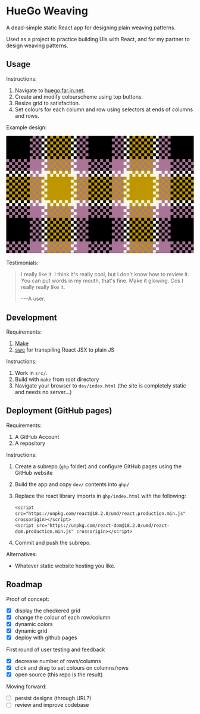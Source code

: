 HueGo Weaving
=============

A dead-simple static React app for designing plain weaving patterns.

Used as a project to practice building UIs with React, and for my partner to
design weaving patterns.

Usage
-----

Instructions:

1. Navigate to [huego.far.in.net](http://huego.far.in.net).
2. Create and modify colourscheme using top buttons.
3. Resize grid to satisfaction.
4. Set colours for each column and row using selectors at ends of columns and
   rows.

Example design:

![Example design](demo.png)

Testimonials:

> I really like it. I think it's really cool, but I don't know how to review
> it. You can put words in my mouth, that's fine. Make it glowing. Cos I
> really really like it.
> 
> ---A user.

Development
-----------

Requirements:

1. [Make](https://www.gnu.org/software/make/)
2. [swc](swc.rs) for transpiling React JSX to plain JS

Instructions:

1. Work in `src/`.
2. Build with `make` from root directory
3. Navigate your browser to `dev/index.html`
   (the site is completely static and needs no server...)

Deployment (GitHub pages)
----------

Requirements:

1. A GitHub Account
2. A repository 

Instructions:

1. Create a subrepo (`ghp` folder) and configure GitHub pages using the
   GitHub website
2. Build the app and copy `dev/` contents into `ghp/`
3. Replace the react library imports in `ghp/index.html` with the following:

   ```
   <script src="https://unpkg.com/react@18.2.0/umd/react.production.min.js" crossorigin></script>
   <script src="https://unpkg.com/react-dom@18.2.0/umd/react-dom.production.min.js" crossorigin></script>
   ```

3. Commit and push the subrepo.

Alternatives:

* Whatever static website hosting you like.

Roadmap
-------

Proof of concept:

* [x] display the checkered grid
* [x] change the colour of each row/column
* [x] dynamic colors
* [x] dynamic grid
* [x] deploy with github pages

First round of user testing and feedback

* [x] decrease number of rows/columns
* [x] click and drag to set colours on columns/rows
* [x] open source (this repo is the result)

Moving forward:

* [ ] persist designs (through URL?)
* [ ] review and improve codebase
